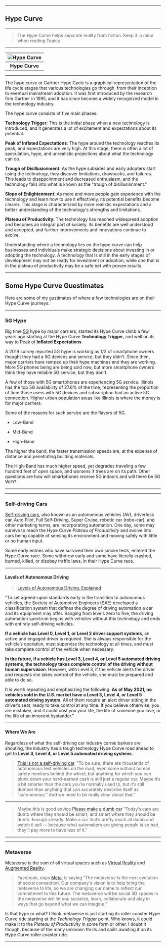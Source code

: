
---

## Hype Curve

---

>The Hype Curve helps separate reality from fiction. Keep it in mind when reading Topics

---

| ![Hype Curve](/img/hype_curve.png "Hype Curve")
|:--:|
| <b>Hype Curve</b>

---

The hype curve or Gartner Hype Cycle is a graphical representation of the life cycle stages that various technologies go through, from their inception to eventual mainstream adoption. It was first introduced by the research firm Gartner in 1995, and it has since become a widely recognized model in the technology industry.

The hype curve consists of five main phases:

**Technology Trigger**: This is the initial phase when a new technology is introduced, and it generates a lot of excitement and expectations about its potential.

**Peak of Inflated Expectations**: The hype around the technology reaches its peak, and expectations are very high. At this stage, there is often a lot of speculation, hype, and unrealistic projections about what the technology can do.

**Trough of Disillusionment**: As the hype subsides and early adopters start using the technology, they discover limitations, drawbacks, and failures. This leads to disappointment and decreased enthusiasm, and the technology falls into what is known as the "trough of disillusionment."

**Slope of Enlightenment**: As more and more people gain experience with the technology and learn how to use it effectively, its potential benefits become clearer. This stage is characterized by more realistic expectations and a better understanding of the technology's strengths and limitations.

**Plateau of Productivity**: The technology has reached widespread adoption and becomes an integral part of society. Its benefits are well understood and accepted, and further improvements and innovations continue to evolve.

Understanding where a technology lies on the hype curve can help businesses and individuals make strategic decisions about investing in or adopting the technology. A technology that is still in the early stages of development may not be ready for investment or adoption, while one that is in the plateau of productivity may be a safe bet with proven results.



---

## Some Hype Curve Guestimates

Here are some of my gustimates of where a few technologies are on their Hype Curve journeys:

---

### 5G Hype

Big time [5G](https://en.wikipedia.org/w/index.php?title=5G) hype by major carriers, started its Hype Curve climb a few years ago starting at the Hype Curve **Technology Trigger**, and well on its way to Peak of **Inflated Expectations**


A 2019 survey reported 5G hype is working as 1/3 of smartphone owners thought they had a 5G devices and service, but they didn't. Since then, major carriers have ramped up their hype machines and they are working. More 5G phones being are being sold now, but more smartphone owners think they have reliable 5G service, but they don't.

A few of those with 5G smartphones are experiencing 5G service. Illinois has the top 5G availability of 27.6% of the time, representing the proportion of time those users with 5G devices and subscription had an active 5G connection. Higher urban population areas like Illinois is where the money is for major carriers.

Some of the reasons for such service are the flavors of 5G.

- Low-Band

- Mid-Band

- High-Band

The higher the band, the faster transmission speeds are, at the expense of distance and penetrating building materials. 

The High-Band has much higher speed, yet degrades traveling a few hundred feet of open space, and worsens if trees are on its path. Other questions are how will smartphones receive 5G indoors and will there be 5G WiFi?

---

---

### Self-driving Cars

[Self-driving cars](https://en.wikipedia.org/w/index.php?title=Self-driving_car), also known as an autonomous vehicles (AV), driverless car, Auto Pilot, Full Self-Driving, Super Cruise, robotic car (robo-car), and other marketing terms, are incorporating automation. One day, some may survive to reach the Hype Curve *Plateau of Productivity* and evolve into cars being capable of sensing its environment and moving safely with little or no human input.

Some early entries who have survived their own smoke tests, entered the Hype Curve race. Some withdrew early and some have literally crashed, burned, killed, or disobey traffic laws, in their Hype Curve race.

---

#### Levels of Autonomous Driving

>[Levels of Autonomous Driving, Explained](https://www.jdpower.com/cars/shopping-guides/levels-of-autonomous-driving-explained)
>
"To set agreed-upon standards early in the transition to autonomous vehicles, the Society of Automotive Engineers (SAE) developed a classification system that defines the degree of driving automation a car and its equipment may offer. Ranging from levels zero to five, the driving automation spectrum begins with vehicles without this technology and ends with entirely self-driving vehicles.
>
**If a vehicle has Level 0, Level 1, or Level 2 driver support systems**, an active and engaged driver is required. She is always responsible for the vehicle’s operation, must supervise the technology at all times, and must take complete control of the vehicle when necessary.
>
**In the future, if a vehicle has Level 3, Level 4, or Level 5 automated driving systems, the technology takes complete control of the driving without human supervision**. However, with Level 3, if the vehicle alerts the driver and requests she takes control of the vehicle, she must be prepared and able to do so.
>
It is worth repeating and emphasizing the following: **As of May 2021, no vehicles sold in the U.S. market have a Level 3, Level 4, or Level 5 automated driving system**. All of them require an alert driver sitting in the driver’s seat, ready to take control at any time. If you believe otherwise, you are mistaken, and it could cost you your life, the life of someone you love, or the life of an innocent bystander."
>
---

#### Where We Are

Regardless of what the self-driving car industry carnie barkers are shouting, the industry has a tough technology Hype Curve road ahead to get to **Level 3, Level 4, or Level 5 automated driving systems**.

>[This is not a self-driving car](https://www.theverge.com/2022/2/4/22917903/adas-av-autonomous-super-cruise-autopilot-language). "To be sure, there are thousands of autonomous test vehicles on the road, even some without human safety monitors behind the wheel, but anything for which you can plunk down your hard-earned cash is still just a regular car. Maybe it’s a bit smarter than the cars you’re normally used to, but it’s still dumber than anything that can accurately describe itself as “autonomous.” And we need to be really clear about that."
>

---

>Maybe this is good advice [Please make a dumb car](https://techcrunch.com/2022/01/29/please-make-a-dumb-car/) "Today’s cars are dumb where they should be smart, and smart where they should be dumb. Enough already. Make a car that’s pretty much all dumb and watch it sell — because what automakers are giving people is so bad, they’ll pay more to have less of it."
>
---

---

### Metaverse

Metaverse is the sum of all virtual spaces such as [Virtual Reality](https://en.wikipedia.org/w/index.php?title=Virtual_reality) and [Augmented Reality](https://en.wikipedia.org/w/index.php?title=Virtual_reality).

>Facebook, oops [Meta](https://about.facebook.com/meta/), is saying "The metaverse is the next evolution of social connection. Our company's vision is to help bring the metaverse to life, so we are changing our name to reflect our commitment to this future. The metaverse will be social 3D spaces in the metaverse will let you socialize, learn, collaborate and play in ways that go beyond what we can imagine." 

Is that hype or what? I think metaverse is just starting its roller coaster Hype Curve ride starting at the *Technology Trigger* point. Who knows, it could make it to the *Plateau of Productivity* in some form or other. I doubt it though, because of the many unknown thrills and spills awaiting it on its Hype Curve roller coaster ride.

---
